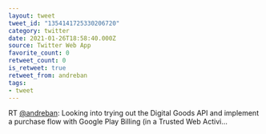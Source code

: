```yaml
---
layout: tweet
tweet_id: "1354141725330206720"
category: twitter
date: 2021-01-26T18:58:40.000Z
source: Twitter Web App
favorite_count: 0
retweet_count: 0
is_retweet: true
retweet_from: andreban
tags:
- tweet
---
```


RT [@andreban](https://twitter.com/@andreban): Looking into trying out the Digital Goods API and implement a purchase flow with Google Play Billing (in a Trusted Web Activi…
